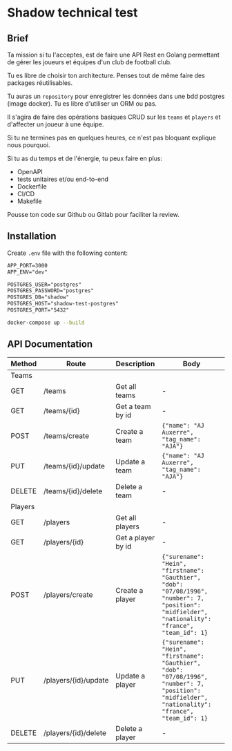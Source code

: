 # Shadow technical test

## Brief

Ta mission si tu l'acceptes, est de faire une API Rest en Golang permettant de gérer les joueurs et équipes d'un club de football club. 

Tu es libre de choisir ton architecture. Penses tout de même faire des packages réutilisables.

Tu auras un `repository` pour enregistrer les données dans une bdd postgres (image docker). Tu es libre d'utiliser un ORM ou pas.

Il s'agira de faire des opérations basiques CRUD sur les `teams` et `players` et d'affecter un joueur à une équipe.

Si tu ne termines pas en quelques heures, ce n'est pas bloquant explique nous pourquoi.

Si tu as du temps et de l'énergie, tu peux faire en plus:
- OpenAPI
- tests unitaires et/ou end-to-end
- Dockerfile
- CI/CD
- Makefile

Pousse ton code sur Github ou Gitlab pour faciliter la review.

## Installation

Create `.env` file with the following content:
```markdown
APP_PORT=3000
APP_ENV="dev"

POSTGRES_USER="postgres"
POSTGRES_PASSWORD="postgres"
POSTGRES_DB="shadow"
POSTGRES_HOST="shadow-test-postgres"
POSTGRES_PORT="5432"
```

```bash
docker-compose up --build
```

## API Documentation

| Method | Route | Description | Body |
| --- | --- | --- | --- |
| Teams| | | |
| GET | /teams | Get all teams | - |
| GET | /teams/{id} | Get a team by id | - |
| POST | /teams/create | Create a team | `{"name": "AJ Auxerre", "tag_name": "AJA"}` |
| PUT | /teams/{id}/update | Update a team | `{"name": "AJ Auxerre", "tag_name": "AJA"}` |
| DELETE | /teams/{id}/delete | Delete a team | - |
| Players| | | |
| GET | /players | Get all players | - |
| GET | /players/{id} | Get a player by id | - |
| POST | /players/create | Create a player | `{"surename": "Hein", "firstname": "Gauthier", "dob": "07/08/1996", "number": 7, "position": "midfielder", "nationality": "france", "team_id": 1}` |
| PUT | /players/{id}/update | Update a player |  `{"surename": "Hein", "firstname": "Gauthier", "dob": "07/08/1996", "number": 7, "position": "midfielder", "nationality": "france", "team_id": 1}` |
| DELETE | /players/{id}/delete | Delete a player | - |